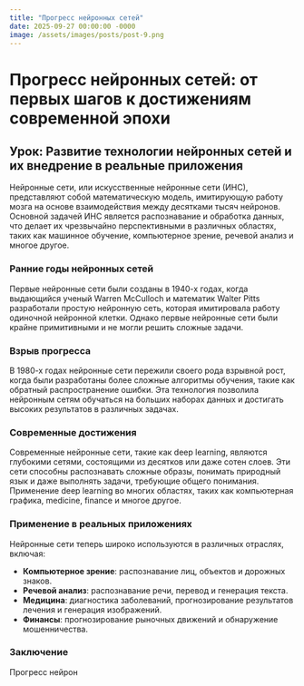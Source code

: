 ```yaml
---
title: "Прогресс нейронных сетей"
date: 2025-09-27 00:00:00 -0000
image: /assets/images/posts/post-9.png
---
```

# Прогресс нейронных сетей: от первых шагов к достижениям современной эпохи

## Урок: Развитие технологии нейронных сетей и их внедрение в реальные приложения

Нейронные сети, или искусственные нейронные сети (ИНС), представляют собой математическую модель, имитирующую работу мозга на основе взаимодействия между десятками тысяч нейронов. Основной задачей ИНС является распознавание и обработка данных, что делает их чрезвычайно перспективными в различных областях, таких как машинное обучение, компьютерное зрение, речевой анализ и многое другое.

### Ранние годы нейронных сетей

Первые нейронные сети были созданы в 1940-х годах, когда выдающийся ученый Warren McCulloch и математик Walter Pitts разработали простую нейронную сеть, которая имитировала работу одиночной нейронной клетки. Однако первые нейронные сети были крайне примитивными и не могли решить сложные задачи.

### Взрыв прогресса

В 1980-х годах нейронные сети пережили своего рода взрывной рост, когда были разработаны более сложные алгоритмы обучения, такие как обратный распространение ошибки. Эта технология позволила нейронным сетям обучаться на больших наборах данных и достигать высоких результатов в различных задачах.

### Современные достижения

Современные нейронные сети, такие как deep learning, являются глубокими сетями, состоящими из десятков или даже сотен слоев. Эти сети способны распознавать сложные образы, понимать природный язык и даже выполнять задачи, требующие общего понимания. Применение deep learning во многих областях, таких как компьютерная графика, medicine, finance и многое другое.

### Применение в реальных приложениях

Нейронные сети теперь широко используются в различных отраслях, включая:

- **Компьютерное зрение**: распознавание лиц, объектов и дорожных знаков.
- **Речевой анализ**: распознавание речи, перевод и генерация текста.
- **Медицина**: диагностика заболеваний, прогнозирование результатов лечения и генерация изображений.
- **Финансы**: прогнозирование рыночных движений и обнаружение мошенничества.

### Заключение

Прогресс нейрон
